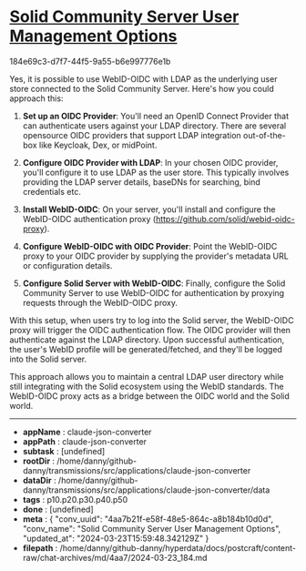# [Solid Community Server User Management Options](https://claude.ai/chat/4aa7b21f-e58f-48e5-864c-a8b184b10d0d)

184e69c3-d7f7-44f5-9a55-b6e997776e1b

 Yes, it is possible to use WebID-OIDC with LDAP as the underlying user store connected to the Solid Community Server. Here's how you could approach this:

1. **Set up an OIDC Provider**: You'll need an OpenID Connect Provider that can authenticate users against your LDAP directory. There are several opensource OIDC providers that support LDAP integration out-of-the-box like Keycloak, Dex, or midPoint.

2. **Configure OIDC Provider with LDAP**: In your chosen OIDC provider, you'll configure it to use LDAP as the user store. This typically involves providing the LDAP server details, baseDNs for searching, bind credentials etc.

3. **Install WebID-OIDC**: On your server, you'll install and configure the WebID-OIDC authentication proxy (https://github.com/solid/webid-oidc-proxy).

4. **Configure WebID-OIDC with OIDC Provider**: Point the WebID-OIDC proxy to your OIDC provider by supplying the provider's metadata URL or configuration details.

5. **Configure Solid Server with WebID-OIDC**: Finally, configure the Solid Community Server to use WebID-OIDC for authentication by proxying requests through the WebID-OIDC proxy.

With this setup, when users try to log into the Solid server, the WebID-OIDC proxy will trigger the OIDC authentication flow. The OIDC provider will then authenticate against the LDAP directory. Upon successful authentication, the user's WebID profile will be generated/fetched, and they'll be logged into the Solid server.

This approach allows you to maintain a central LDAP user directory while still integrating with the Solid ecosystem using the WebID standards. The WebID-OIDC proxy acts as a bridge between the OIDC world and the Solid world.

---

* **appName** : claude-json-converter
* **appPath** : claude-json-converter
* **subtask** : [undefined]
* **rootDir** : /home/danny/github-danny/transmissions/src/applications/claude-json-converter
* **dataDir** : /home/danny/github-danny/transmissions/src/applications/claude-json-converter/data
* **tags** : p10.p20.p30.p40.p50
* **done** : [undefined]
* **meta** : {
  "conv_uuid": "4aa7b21f-e58f-48e5-864c-a8b184b10d0d",
  "conv_name": "Solid Community Server User Management Options",
  "updated_at": "2024-03-23T15:59:48.342129Z"
}
* **filepath** : /home/danny/github-danny/hyperdata/docs/postcraft/content-raw/chat-archives/md/4aa7/2024-03-23_184.md